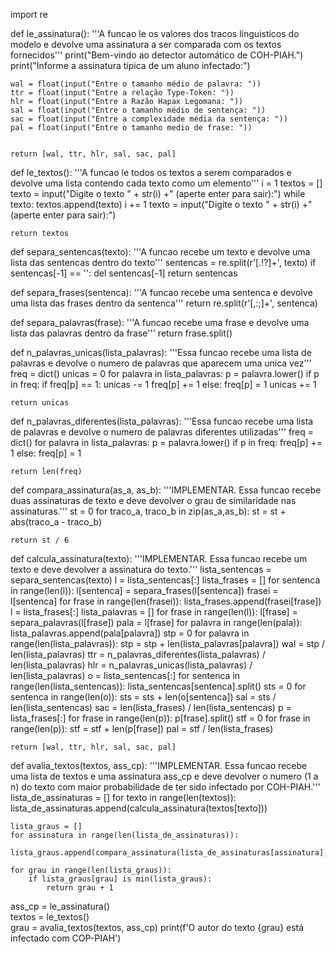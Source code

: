 import re

def le_assinatura():
    '''A funcao le os valores dos tracos linguisticos do modelo e devolve uma assinatura a ser comparada com os textos fornecidos'''
    print("Bem-vindo ao detector automático de COH-PIAH.")
    print("Informe a assinatura típica de um aluno infectado:")

    wal = float(input("Entre o tamanho médio de palavra: "))
    ttr = float(input("Entre a relação Type-Token: "))
    hlr = float(input("Entre a Razão Hapax Legomana: "))
    sal = float(input("Entre o tamanho médio de sentença: "))
    sac = float(input("Entre a complexidade média da sentença: "))
    pal = float(input("Entre o tamanho medio de frase: "))
    

    return [wal, ttr, hlr, sal, sac, pal]

def le_textos():
    '''A funcao le todos os textos a serem comparados e devolve uma lista contendo cada texto como um elemento'''
    i = 1
    textos = []
    texto = input("Digite o texto " + str(i) +" (aperte enter para sair):")
    while texto:
        textos.append(texto)
        i += 1
        texto = input("Digite o texto " + str(i) +" (aperte enter para sair):")

    return textos

def separa_sentencas(texto):
    '''A funcao recebe um texto e devolve uma lista das sentencas dentro do texto'''
    sentencas = re.split(r'[.!?]+', texto)
    if sentencas[-1] == '':
        del sentencas[-1]
    return sentencas

def separa_frases(sentenca):
    '''A funcao recebe uma sentenca e devolve uma lista das frases dentro da sentenca'''
    return re.split(r'[,:;]+', sentenca)

def separa_palavras(frase):
    '''A funcao recebe uma frase e devolve uma lista das palavras dentro da frase'''
    return frase.split()

def n_palavras_unicas(lista_palavras):
    '''Essa funcao recebe uma lista de palavras e devolve o numero de palavras que aparecem uma unica vez'''
    freq = dict()
    unicas = 0
    for palavra in lista_palavras:
        p = palavra.lower()
        if p in freq:
            if freq[p] == 1:
                unicas -= 1
            freq[p] += 1
        else:
            freq[p] = 1
            unicas += 1

    return unicas

def n_palavras_diferentes(lista_palavras):
    '''Essa funcao recebe uma lista de palavras e devolve o numero de palavras diferentes utilizadas'''
    freq = dict()
    for palavra in lista_palavras:
        p = palavra.lower()
        if p in freq:
            freq[p] += 1
        else:
            freq[p] = 1

    return len(freq)

def compara_assinatura(as_a, as_b):
    '''IMPLEMENTAR. Essa funcao recebe duas assinaturas de texto e deve devolver o grau de similaridade nas assinaturas.'''
    st = 0
    for traco_a, traco_b in zip(as_a,as_b):
        st = st + abs(traco_a - traco_b)
    
    return st / 6

def calcula_assinatura(texto):
    '''IMPLEMENTAR. Essa funcao recebe um texto e deve devolver a assinatura do texto.'''
    lista_sentencas = separa_sentencas(texto)
    l = lista_sentencas[:]
    lista_frases = []
    for sentenca in range(len(l)):
        l[sentenca] = separa_frases(l[sentenca])
        frasei = l[sentenca]
        for frase in range(len(frasei)):
            lista_frases.append(frasei[frase])
    l = lista_frases[:]
    lista_palavras = []
    for frase in range(len(l)):
        l[frase] = separa_palavras(l[frase])
        pala = l[frase]
        for palavra in range(len(pala)):
            lista_palavras.append(pala[palavra])
    stp = 0
    for palavra in range(len(lista_palavras)):
        stp = stp + len(lista_palavras[palavra])
    wal = stp / len(lista_palavras)
    ttr = n_palavras_diferentes(lista_palavras) / len(lista_palavras)
    hlr = n_palavras_unicas(lista_palavras) / len(lista_palavras)
    o = lista_sentencas[:]
    for sentenca in range(len(lista_sentencas)):
        lista_sentencas[sentenca].split()
    sts = 0
    for sentenca in range(len(o)):
        sts = sts + len(o[sentenca])
    sal = sts / len(lista_sentencas)
    sac = len(lista_frases) / len(lista_sentencas)
    p = lista_frases[:]
    for frase in range(len(p)):
        p[frase].split()
    stf = 0
    for frase in range(len(p)):
        stf = stf + len(p[frase])
    pal = stf / len(lista_frases)

    
    return [wal, ttr, hlr, sal, sac, pal]
    
def avalia_textos(textos, ass_cp):
    '''IMPLEMENTAR. Essa funcao recebe uma lista de textos e uma assinatura ass_cp e deve devolver o numero (1 a n) do texto com maior probabilidade de ter sido infectado por COH-PIAH.'''
    lista_de_assinaturas = []
    for texto in range(len(textos)):
        lista_de_assinaturas.append(calcula_assinatura(textos[texto]))
    
    lista_graus = []
    for assinatura in range(len(lista_de_assinaturas)):
        lista_graus.append(compara_assinatura(lista_de_assinaturas[assinatura],ass_cp))
        
    for grau in range(len(lista_graus)):
        if lista_graus[grau] is min(lista_graus):
            return grau + 1
    
ass_cp = le_assinatura()  
textos = le_textos()  
grau = avalia_textos(textos, ass_cp)
print(f'O autor do texto {grau} está infectado com COP-PIAH')
    
